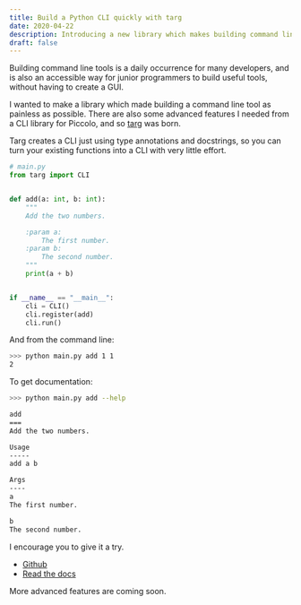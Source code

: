 ```yaml
---
title: Build a Python CLI quickly with targ
date: 2020-04-22
description: Introducing a new library which makes building command line tools in Python really fast and simple.
draft: false
---
```


Building command line tools is a daily occurrence for many developers, and is also an accessible way for junior programmers to build useful tools, without having to create a GUI.

I wanted to make a library which made building a command line tool as painless as possible. There are also some advanced features I needed from a CLI library for Piccolo, and so [targ](https://github.com/piccolo-orm/targ) was born.

Targ creates a CLI just using type annotations and docstrings, so you can turn your existing functions into a CLI with very little effort.

```python
# main.py
from targ import CLI


def add(a: int, b: int):
    """
    Add the two numbers.

    :param a:
        The first number.
    :param b:
        The second number.
    """
    print(a + b)


if __name__ == "__main__":
    cli = CLI()
    cli.register(add)
    cli.run()
```

And from the command line:

```bash
>>> python main.py add 1 1
2
```

To get documentation:

```bash
>>> python main.py add --help

add
===
Add the two numbers.

Usage
-----
add a b

Args
----
a
The first number.

b
The second number.
```

I encourage you to give it a try.

 * [Github](https://github.com/piccolo-orm/targ)
 * [Read the docs](https://targ.readthedocs.io/en/latest/index.html)

More advanced features are coming soon.
